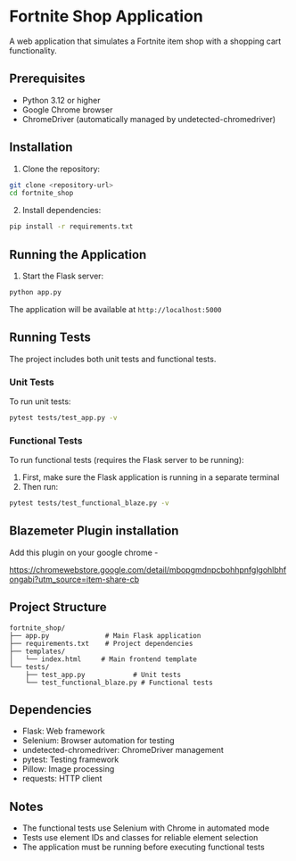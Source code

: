 # Fortnite Shop Application

A web application that simulates a Fortnite item shop with a shopping cart functionality.

## Prerequisites

- Python 3.12 or higher
- Google Chrome browser
- ChromeDriver (automatically managed by undetected-chromedriver)

## Installation

1. Clone the repository:
```bash
git clone <repository-url>
cd fortnite_shop
```

2. Install dependencies:
```bash
pip install -r requirements.txt
```

## Running the Application

1. Start the Flask server:
```bash
python app.py
```

The application will be available at `http://localhost:5000`

## Running Tests

The project includes both unit tests and functional tests.

### Unit Tests
To run unit tests:
```bash
pytest tests/test_app.py -v
```

### Functional Tests
To run functional tests (requires the Flask server to be running):

1. First, make sure the Flask application is running in a separate terminal
2. Then run:
```bash
pytest tests/test_functional_blaze.py -v
```

## Blazemeter Plugin installation

Add this plugin on your google chrome - 

https://chromewebstore.google.com/detail/mbopgmdnpcbohhpnfglgohlbhfongabi?utm_source=item-share-cb


## Project Structure

```
fortnite_shop/
├── app.py              # Main Flask application
├── requirements.txt    # Project dependencies
├── templates/         
│   └── index.html     # Main frontend template
└── tests/
    ├── test_app.py            # Unit tests
    └── test_functional_blaze.py # Functional tests
```

## Dependencies

- Flask: Web framework
- Selenium: Browser automation for testing
- undetected-chromedriver: ChromeDriver management
- pytest: Testing framework
- Pillow: Image processing
- requests: HTTP client

## Notes

- The functional tests use Selenium with Chrome in automated mode
- Tests use element IDs and classes for reliable element selection
- The application must be running before executing functional tests
